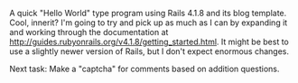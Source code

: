 A quick "Hello World" type program using Rails 4.1.8 and its blog template. Cool, innerit?
I'm going to try and pick up as much as I can by expanding it and working through the documentation at http://guides.rubyonrails.org/v4.1.8/getting_started.html.
It might be best to use a slightly newer version of Rails, but I don't expect enormous changes.

Next task: Make a "captcha" for comments based on addition questions.